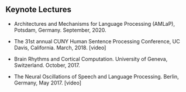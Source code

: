 ## Keynote Lectures
* Architectures and Mechanisms for Language Processing (AMLaP), Potsdam, Germany. September, 2020.

* The 31st annual CUNY Human Sentence Processing Conference, UC Davis, California. March, 2018. [video]

* Brain Rhythms and Cortical Computation. University of Geneva, Switzerland. October, 2017.

* The Neural Oscillations of Speech and Language Processing. Berlin, Germany, May 2017. [video]
